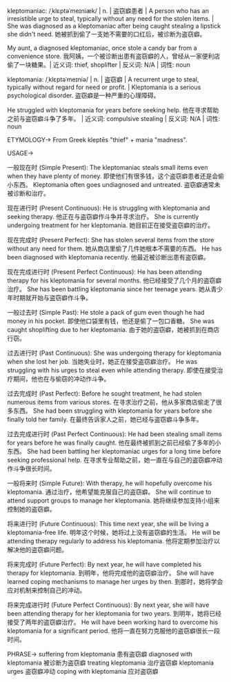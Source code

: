 kleptomaniac: /ˌklɛptəˈmeɪniæk/ | n. | 盗窃癖患者 | A person who has an irresistible urge to steal, typically without any need for the stolen items. |  She was diagnosed as a kleptomaniac after being caught stealing a lipstick she didn't need. 她被抓到偷了一支她不需要的口红后，被诊断为盗窃癖。

My aunt, a diagnosed kleptomaniac, once stole a candy bar from a convenience store.  我阿姨，一个被诊断出患有盗窃癖的人，曾经从一家便利店偷了一块糖果。| 近义词: thief, shoplifter | 反义词: N/A | 词性: noun

kleptomania: /ˌklɛptəˈmeɪniə/ | n. | 盗窃癖 | A recurrent urge to steal, typically without regard for need or profit. | Kleptomania is a serious psychological disorder. 盗窃癖是一种严重的心理障碍。

He struggled with kleptomania for years before seeking help. 他在寻求帮助之前与盗窃癖斗争了多年。 | 近义词: compulsive stealing | 反义词: N/A | 词性: noun


ETYMOLOGY->
From Greek kleptēs "thief" + mania "madness".


USAGE->

一般现在时 (Simple Present):
The kleptomaniac steals small items even when they have plenty of money.  即使他们有很多钱，这个盗窃癖患者还是会偷小东西。
Kleptomania often goes undiagnosed and untreated.  盗窃癖通常未被诊断和治疗。


现在进行时 (Present Continuous):
He is struggling with kleptomania and seeking therapy. 他正在与盗窃癖作斗争并寻求治疗。
She is currently undergoing treatment for her kleptomania.  她目前正在接受盗窃癖的治疗。


现在完成时 (Present Perfect):
She has stolen several items from the store without any need for them. 她从商店里偷了几件她根本不需要的东西。
He has been diagnosed with kleptomania recently. 他最近被诊断出患有盗窃癖。


现在完成进行时 (Present Perfect Continuous):
He has been attending therapy for his kleptomania for several months.  他已经接受了几个月的盗窃癖治疗。
She has been battling kleptomania since her teenage years. 她从青少年时期就开始与盗窃癖作斗争。


一般过去时 (Simple Past):
He stole a pack of gum even though he had money in his pocket. 即使他口袋里有钱，他还是偷了一包口香糖。
She was caught shoplifting due to her kleptomania. 由于她的盗窃癖，她被抓到在商店行窃。


过去进行时 (Past Continuous):
She was undergoing therapy for kleptomania when she lost her job.  当她失业时，她正在接受盗窃癖治疗。
He was struggling with his urges to steal even while attending therapy. 即使在接受治疗期间，他也在与偷窃的冲动作斗争。


过去完成时 (Past Perfect):
Before he sought treatment, he had stolen numerous items from various stores. 在寻求治疗之前，他从多家商店偷走了很多东西。
She had been struggling with kleptomania for years before she finally told her family. 在最终告诉家人之前，她已经与盗窃癖斗争多年。


过去完成进行时 (Past Perfect Continuous):
He had been stealing small items for years before he was finally caught. 他在最终被抓到之前已经偷了多年的小东西。
She had been battling her kleptomaniac urges for a long time before seeking professional help. 在寻求专业帮助之前，她一直在与自己的盗窃癖冲动作斗争很长时间。


一般将来时 (Simple Future):
With therapy, he will hopefully overcome his kleptomania.  通过治疗，他希望能克服自己的盗窃癖。
She will continue to attend support groups to manage her kleptomania. 她将继续参加支持小组来控制她的盗窃癖。


将来进行时 (Future Continuous):
This time next year, she will be living a kleptomania-free life. 明年这个时候，她将过上没有盗窃癖的生活。
He will be attending therapy regularly to address his kleptomania. 他将定期参加治疗以解决他的盗窃癖问题。


将来完成时 (Future Perfect):
By next year, he will have completed his therapy for kleptomania. 到明年，他将完成他的盗窃癖治疗。
She will have learned coping mechanisms to manage her urges by then. 到那时，她将学会应对机制来控制自己的冲动。


将来完成进行时 (Future Perfect Continuous):
By next year, she will have been attending therapy for her kleptomania for two years. 到明年，她将已经接受了两年的盗窃癖治疗。
He will have been working hard to overcome his kleptomania for a significant period. 他将一直在努力克服他的盗窃癖很长一段时间。


PHRASE->
suffering from kleptomania 患有盗窃癖
diagnosed with kleptomania 被诊断为盗窃癖
treating kleptomania 治疗盗窃癖
kleptomania urges 盗窃癖冲动
coping with kleptomania 应对盗窃癖
